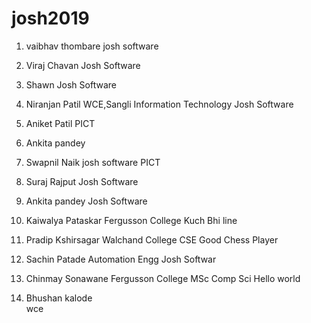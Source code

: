 # josh2019
1. vaibhav thombare
 josh software
2. Viraj Chavan
   Josh Software

3. Shawn
   Josh Software
4. Niranjan Patil
   WCE,Sangli
   Information Technology
   Josh Software
5. Aniket Patil
   PICT
6. Ankita pandey

7. Swapnil Naik
  josh software
   PICT

8. Suraj Rajput
   Josh Software
9. Ankita pandey
   Josh Software

10. Kaiwalya Pataskar
     Fergusson College
     Kuch Bhi line
     

11. Pradip Kshirsagar
   Walchand College 
   CSE
   Good Chess Player

12. Sachin Patade
    Automation Engg
    Josh Softwar
13. Chinmay Sonawane
    Fergusson College
    MSc Comp Sci
    Hello world
14. Bhushan kalode     
    wce

